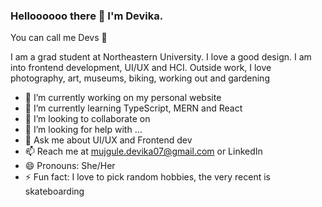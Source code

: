 ### Helloooooo there 👋 I'm Devika. 
You can call me Devs 🌼

I am a grad student at Northeastern University. I love a good design. I am into frontend development, UI/UX and HCI. 
Outside work, I love photography, art, museums, biking, working out and gardening

- 🔭 I’m currently working on my personal website
- 🌱 I’m currently learning TypeScript, MERN and React
- 👯 I’m looking to collaborate on 
- 🤔 I’m looking for help with ...
- 💬 Ask me about UI/UX and Frontend dev
- 📫 Reach me at mujgule.devika07@gmail.com or LinkedIn
- 😄 Pronouns: She/Her
- ⚡ Fun fact: I love to pick random hobbies, the very recent is skateboarding 
